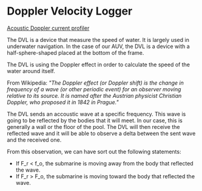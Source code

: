 # <a name="title"></a> Doppler Velocity Logger

[Acoustic Doppler current profiler](https://en.wikipedia.org/wiki/Acoustic_Doppler_current_profiler#Bottom_tracking)

The DVL is a device that measure the speed of water. It is largely used in underwater navigation.
In the case of our AUV, the DVL is a device with a half-sphere-shaped placed at the bottom of the frame. 

The DVL is using the Doppler effect in order to calculate the speed of the water around itself.

From Wikipedia:
*"The Doppler effect (or Doppler shift) is the change in frequency of a wave (or other periodic event) for an observer moving relative to its source. It is named after the Austrian physicist Christian Doppler, who proposed it in 1842 in Prague."*

The DVL sends an accoustic wave at a specific frequency. This wave is going to be reflected by the bodies that it will meet. In our case, this is generally a wall or the floor of the pool.
The DVL will then receive the reflected wave and it will be able to observe a delta between the sent wave and the received one.

From this observation, we can have sort out the following statements:

- If F_r < f_o, the submarine is moving away from the body that reflected the wave.
- If F_r > F_o, the submarine is moving toward the body that reflected the wave.


